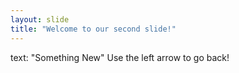 ```yaml
---
layout: slide
title: "Welcome to our second slide!"
---
```

text: "Something New"
Use the left arrow to go back!
